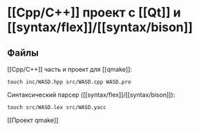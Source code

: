 # [[Cpp/C++]] проект c [[Qt]] и [[syntax/flex]]/[[syntax/bison]]

## Файлы

[[Cpp/C++]] часть и проект для [[qmake]]:

```shell
touch inc/WASD.hpp src/WASD.cpp WASD.pro
```

Синтаксический парсер ([[syntax/flex]]/[[syntax/bison]]):

```shell
touch src/WASD.lex src/WASD.yacc
```

[[Проект qmake]]

